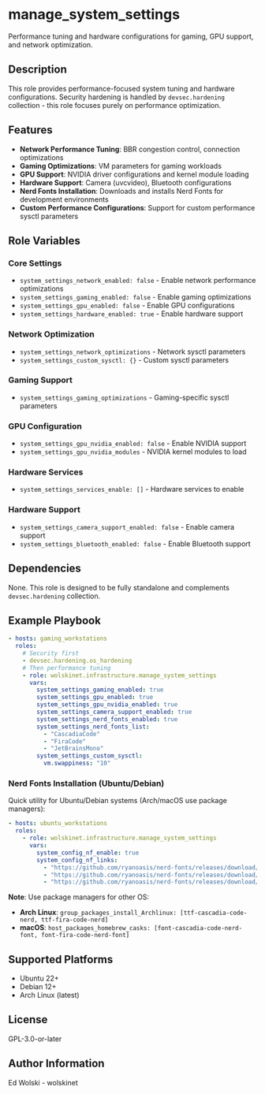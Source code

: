 # manage_system_settings

Performance tuning and hardware configurations for gaming, GPU support, and network optimization.

## Description

This role provides performance-focused system tuning and hardware configurations. Security hardening is handled by `devsec.hardening` collection - this role focuses purely on performance optimization.

## Features

- **Network Performance Tuning**: BBR congestion control, connection optimizations
- **Gaming Optimizations**: VM parameters for gaming workloads  
- **GPU Support**: NVIDIA driver configurations and kernel module loading
- **Hardware Support**: Camera (uvcvideo), Bluetooth configurations
- **Nerd Fonts Installation**: Downloads and installs Nerd Fonts for development environments
- **Custom Performance Configurations**: Support for custom performance sysctl parameters

## Role Variables

### Core Settings
- `system_settings_network_enabled: false` - Enable network performance optimizations
- `system_settings_gaming_enabled: false` - Enable gaming optimizations  
- `system_settings_gpu_enabled: false` - Enable GPU configurations
- `system_settings_hardware_enabled: true` - Enable hardware support

### Network Optimization
- `system_settings_network_optimizations` - Network sysctl parameters
- `system_settings_custom_sysctl: {}` - Custom sysctl parameters

### Gaming Support  
- `system_settings_gaming_optimizations` - Gaming-specific sysctl parameters

### GPU Configuration
- `system_settings_gpu_nvidia_enabled: false` - Enable NVIDIA support
- `system_settings_gpu_nvidia_modules` - NVIDIA kernel modules to load

### Hardware Services
- `system_settings_services_enable: []` - Hardware services to enable

### Hardware Support
- `system_settings_camera_support_enabled: false` - Enable camera support
- `system_settings_bluetooth_enabled: false` - Enable Bluetooth support

## Dependencies

None. This role is designed to be fully standalone and complements `devsec.hardening` collection.

## Example Playbook

```yaml
- hosts: gaming_workstations
  roles:
    # Security first
    - devsec.hardening.os_hardening
    # Then performance tuning
    - role: wolskinet.infrastructure.manage_system_settings
      vars:
        system_settings_gaming_enabled: true
        system_settings_gpu_enabled: true
        system_settings_gpu_nvidia_enabled: true
        system_settings_camera_support_enabled: true
        system_settings_nerd_fonts_enabled: true
        system_settings_nerd_fonts_list:
          - "CascadiaCode"
          - "FiraCode"
          - "JetBrainsMono"
        system_settings_custom_sysctl:
          vm.swappiness: "10"
```

### Nerd Fonts Installation (Ubuntu/Debian)

Quick utility for Ubuntu/Debian systems (Arch/macOS use package managers):

```yaml
- hosts: ubuntu_workstations
  roles:
    - role: wolskinet.infrastructure.manage_system_settings
      vars:
        system_config_nf_enable: true
        system_config_nf_links:
          - "https://github.com/ryanoasis/nerd-fonts/releases/download/v3.4.0/CascadiaCode.zip"
          - "https://github.com/ryanoasis/nerd-fonts/releases/download/v3.4.0/FiraCode.zip"
          - "https://github.com/ryanoasis/nerd-fonts/releases/download/v3.4.0/JetBrainsMono.zip"
```

**Note**: Use package managers for other OS:
- **Arch Linux**: `group_packages_install_Archlinux: [ttf-cascadia-code-nerd, ttf-fira-code-nerd]`
- **macOS**: `host_packages_homebrew_casks: [font-cascadia-code-nerd-font, font-fira-code-nerd-font]`

## Supported Platforms

- Ubuntu 22+
- Debian 12+  
- Arch Linux (latest)

## License

GPL-3.0-or-later

## Author Information

Ed Wolski - wolskinet